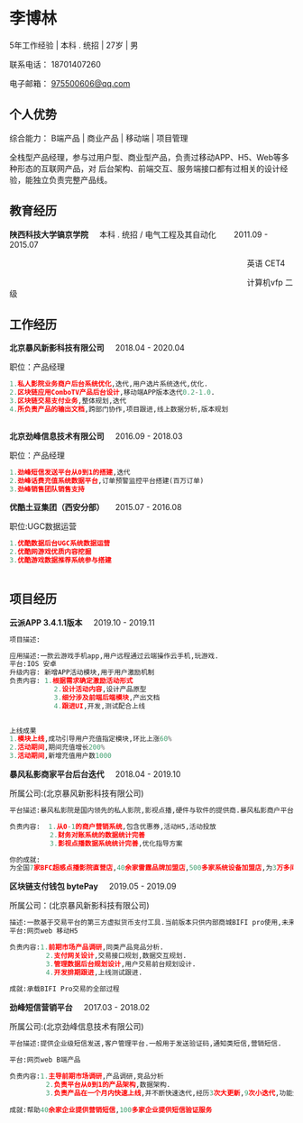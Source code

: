 # 李博林

5年工作经验 | 本科 . 统招 | 27岁 | 男 

联系电话： 18701407260 

电子邮箱： 975500606@qq.com 

## 个人优势

综合能力： B端产品 | 商业产品 | 移动端 | 项目管理 

全栈型产品经理，参与过用户型、商业型产品，负责过移动APP、H5、Web等多种形态的互联网产品，对 后台架构、前端交互、服务端接口都有过相关的设计经验，能独立负责完整产品线。 

## 教育经历

**陕西科技大学镐京学院**  &nbsp;&nbsp;&nbsp;&nbsp;本科 . 统招 / 电气工程及其自动化 &nbsp;&nbsp;&nbsp;&nbsp;&nbsp;&nbsp;&nbsp;2011.09 - 2015.07

  &nbsp;&nbsp;&nbsp;&nbsp;&nbsp;&nbsp;&nbsp;&nbsp;&nbsp;&nbsp;&nbsp; &nbsp;&nbsp;&nbsp;&nbsp;&nbsp;&nbsp;&nbsp; &nbsp;&nbsp;&nbsp;&nbsp;&nbsp;&nbsp;&nbsp; &nbsp;&nbsp;&nbsp;&nbsp;&nbsp;&nbsp;&nbsp; &nbsp;&nbsp;&nbsp;&nbsp;&nbsp;&nbsp;&nbsp; &nbsp;&nbsp;&nbsp;&nbsp;&nbsp;&nbsp;&nbsp; &nbsp;&nbsp;&nbsp;&nbsp;&nbsp;&nbsp;&nbsp; &nbsp;&nbsp;&nbsp;&nbsp;&nbsp;&nbsp;&nbsp; &nbsp;&nbsp;&nbsp;&nbsp;&nbsp;&nbsp;&nbsp;
  &nbsp;&nbsp;&nbsp;&nbsp;&nbsp;&nbsp;&nbsp; &nbsp;&nbsp;&nbsp;&nbsp;&nbsp;&nbsp;&nbsp; &nbsp;&nbsp;&nbsp;&nbsp;&nbsp;&nbsp;&nbsp; &nbsp;&nbsp;&nbsp;&nbsp;&nbsp;&nbsp;&nbsp;英语 CET4

  &nbsp;&nbsp;&nbsp;&nbsp;&nbsp;&nbsp;&nbsp;&nbsp;&nbsp;&nbsp;&nbsp; &nbsp;&nbsp;&nbsp;&nbsp;&nbsp;&nbsp;&nbsp; &nbsp;&nbsp;&nbsp;&nbsp;&nbsp;&nbsp;&nbsp; &nbsp;&nbsp;&nbsp;&nbsp;&nbsp;&nbsp;&nbsp; &nbsp;&nbsp;&nbsp;&nbsp;&nbsp;&nbsp;&nbsp; &nbsp;&nbsp;&nbsp;&nbsp;&nbsp;&nbsp;&nbsp; &nbsp;&nbsp;&nbsp;&nbsp;&nbsp;&nbsp;&nbsp; &nbsp;&nbsp;&nbsp;&nbsp;&nbsp;&nbsp;&nbsp; &nbsp;&nbsp;&nbsp;&nbsp;&nbsp;&nbsp;&nbsp;
  &nbsp;&nbsp;&nbsp;&nbsp;&nbsp;&nbsp;&nbsp; &nbsp;&nbsp;&nbsp;&nbsp;&nbsp;&nbsp;&nbsp; &nbsp;&nbsp;&nbsp;&nbsp;&nbsp;&nbsp;&nbsp; &nbsp;&nbsp;&nbsp;&nbsp;&nbsp;&nbsp;&nbsp;计算机vfp 二级 

## 工作经历 

**北京暴风新影科技有限公司**  &nbsp;&nbsp;&nbsp;&nbsp;2018.04 - 2020.04 

职位：产品经理 


```python
1.私人影院业务商户后台系统优化,迭代,用户选片系统迭代,优化.
2.区块链应用ComboTV产品后台设计,移动端APP版本迭代0.2-1.0.  
3.区块链交易支付业务,整体规划,迭代  
4.所负责产品的输出文档,跨部门协作,项目跟进,线上数据分析,版本规划  
 
```

**北京劲峰信息技术有限公司**  &nbsp;&nbsp;&nbsp;&nbsp;2016.09 - 2018.03  

职位：产品经理 


```python
1.劲峰短信发送平台从0到1的搭建,迭代  
2.劲峰话费充值系统数据平台,订单预警监控平台搭建(百万订单)  
3.劲峰销售团队销售支持 
```

**优酷土豆集团（西安分部）**  &nbsp;&nbsp;&nbsp;&nbsp;2015.07 - 2016.08

职位:UGC数据运营 


```python
1.优酷数据后台UGC系统数据运营
2.优酷网游戏优质内容挖掘
3.优酷游戏数据推荐系统参与搭建  
 
```

## 项目经历 

**云派APP 3.4.1.1版本** &nbsp;&nbsp;&nbsp;&nbsp;2019.10 - 2019.11 


```python
项目描述: 

应用描述:一款云游戏手机app,用户远程通过云端操作云手机,玩游戏. 
平台:IOS 安卓 
升级内容: 新增APP活动模块,用于用户激励机制 
负责内容: 1.根据需求确定激励活动形式 
           2.设计活动内容,设计产品原型 
           3.细分涉及前端后端模块,产出文档 
           4.跟进UI,开发,测试配合上线 

  
上线成果  
1.模块上线,成功引导用户充值指定模块,环比上涨60% 
2.活动期间,期间充值增长200% 
3.活动期间,新增充值用户数1000

```

**暴风私影商家平台后台迭代** &nbsp;&nbsp;&nbsp;&nbsp;2018.04 - 2019.10  

所属公司:(北京暴风新影科技有限公司) 


```python
平台描述:暴风私影院是国内领先的私人影院,影视点播,硬件与软件的提供商.暴风私影商户平台为商家提 供影院管理,营销管理,财务管理的服务后台. 

负责内容:  1.从0-1的商户营销系统,包含优惠券,活动H5,活动投放                  
          2.财务对账系统的数据统计完善                  
          3.影视点播数据系统统计完善,优化指导方案 

你的成就:  
为全国7家BFC超感点播影院直营店,40余家雷霆品牌加盟店,500多家系统设备加盟店,为3万多间电影,主题酒店提供商户服务.


```

**区块链支付钱包 bytePay** &nbsp;&nbsp;&nbsp;&nbsp;2019.05 - 2019.09  

所属公司：(北京暴风新影科技有限公司) 


```python
描述:一款基于交易平台的第三方虚拟货币支付工具.当前版本只供内部商城BIFI pro使用,未来将对外开 放,拓展支持全币种支付. 
平台:网页web 移动H5 

负责内容:1.前期市场产品调研,同类产品竞品分析. 
         2.支付网关设计,交易接口规划,数据交互规划. 
         3.管理数据后台规划设计,用户交易前台规划设计. 
         4.开发排期跟进,上线测试跟进. 
 
成就:承载BIFI Pro交易的全部过程

```

**劲峰短信营销平台** &nbsp;&nbsp;&nbsp;&nbsp;2017.03 - 2018.02   

所属公司:(北京劲峰信息技术有限公司)


```python
平台描述:提供企业级短信发送,客户管理平台.一般用于发送验证码,通知类短信,营销短信. 

平台:网页web B端产品 

负责内容:1.主导前期市场调研,产品调研,竞品分析 
         2.负责平台从0到1的产品架构,数据架构. 
         3.负责产品在一个月内快速上线,并不断快速迭代,经历3次大更新,9次小迭代,功能全部完善. 
  
成就:帮助40余家企业提供营销短信,100多家企业提供短信验证服务

 
```
